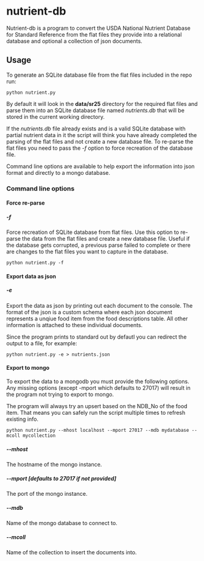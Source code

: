 nutrient-db
===========

Nutrient-db is a program to convert the USDA National Nutrient Database for Standard Reference from the flat files they provide into a relational database and optional a collection of json documents.

Usage
-----------------

To generate an SQLite database file from the flat files included in the repo run: 

<pre><code>python nutrient.py</code></pre>

By default it will look in the **data/sr25** directory for the required flat files and parse them into an SQLite database file named *nutrients.db* that will be stored in the current working directory. 

If the *nutrients.db* file already exists and is a valid SQLite database with partial nutrient data in it the script will think you have already completed the parsing of the flat files and not create a new database file. To re-parse the flat files you need to pass the *-f* option to force recreation of the database file.

Command line options are available to help export the information into json format and directly to a mongo database.

### Command line options

#### Force re-parse 
##### -f 

Force recreation of SQLite database from flat files. Use this option to re-parse the data from the flat files and create a new database file. Useful if the database gets corrupted, a previous parse failed to complete or there are changes to the flat files you want to capture in the database.

<pre><code>python nutrient.py -f</code></pre>

#### Export data as json
##### -e 

Export the data as json by printing out each document to the console. The format of the json is a custom schema where each json document represents a unqiue food item from the food descriptions table. All other information is attached to these individual documents.

Since the program prints to standard out by defautl you can redirect the output to a file, for example:

<pre><code>python nutrient.py -e > nutrients.json</code></pre>

#### Export to mongo

To export the data to a mongodb you must provide the following options. Any missing options (except -mport which defaults to 27017) will result in the program not trying to export to mongo.

The program will always try an upsert based on the NDB_No of the food item. That means you can safely run the script multiple times to refresh existing info.

<pre><code>python nutrient.py --mhost localhost --mport 27017 --mdb mydatabase --mcoll mycollection</code></pre>

##### --mhost 

The hostname of the mongo instance.

##### --mport [defaults to 27017 if not provided]

The port of the mongo instance.

##### --mdb

Name of the mongo database to connect to.

##### --mcoll

Name of the collection to insert the documents into.
